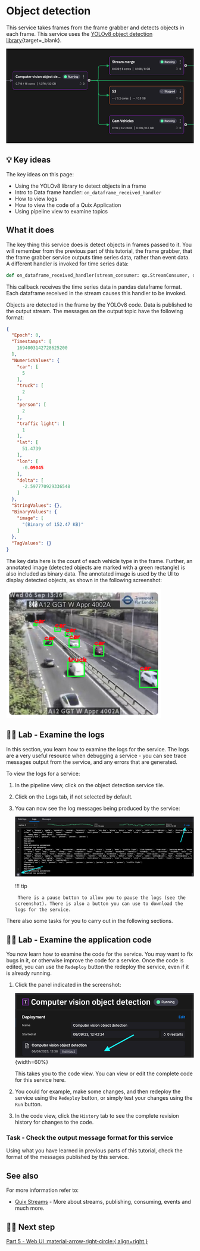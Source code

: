 # Object detection

This service takes frames from the frame grabber and detects objects in each frame. This service uses the [YOLOv8 object detection library](https://github.com/ultralytics/ultralytics){target=_blank}.

![Object detection](./images/object-detection-pipeline-segment.png)

## 💡 Key ideas

The key ideas on this page:

* Using the YOLOv8 library to detect objects in a frame
* Intro to Data frame handler: `on_dataframe_received_handler`  
* How to view logs
* How to view the code of a Quix Application
* Using pipeline view to examine topics

## What it does

The key thing this service does is detect objects in frames passed to it. You will remember from the previous part of this tutorial, the frame grabber, that the frame grabber service outputs time  series data, rather than event data. A different handler is invoked for time series data:

``` python
def on_dataframe_received_handler(stream_consumer: qx.StreamConsumer, df: pd.DataFrame):
```

This callback receives the time series data in pandas dataframe format. Each dataframe received in the stream causes this handler to be invoked.

Objects are detected in the frame by the YOLOv8 code. Data is published to the output stream. The messages on the output topic have the following format:

``` json
{
  "Epoch": 0,
  "Timestamps": [
    1694003142728625200
  ],
  "NumericValues": {
    "car": [
      5
    ],
    "truck": [
      2
    ],
    "person": [
      2
    ],
    "traffic light": [
      1
    ],
    "lat": [
      51.4739
    ],
    "lon": [
      -0.09045
    ],
    "delta": [
      -2.597770929336548
    ]
  },
  "StringValues": {},
  "BinaryValues": {
    "image": [
      "(Binary of 152.47 KB)"
    ]
  },
  "TagValues": {}
}
```

The key data here is the count of each vehicle type in the frame. Further, an annotated image (detected objects are marked with a green rectangle) is also included as binary data. The annotated image is used by the UI to display detected objects, as shown in the following screenshot:

![Detected object](./images/detected-objects.png)

## 👩‍🔬 Lab - Examine the logs

In this section, you learn how to examine the logs for the service. The logs are a very useful resource when debugging a service - you can see trace messages output from the service, and any errors that are generated.

To view the logs for a service:

1. In the pipeline view, click on the object detection service tile.

2. Click on the Logs tab, if not selected by default.

3. You can now see the log messages being produced by the service:

    ![Object detection logs](./images/object-detection-logs.png)

    !!! tip

        There is a pause button to allow you to pause the logs (see the screenshot). There is also a button you can use to download the logs for the service.

There  also some tasks for you to carry out in the following sections.

## 👩‍🔬 Lab - Examine the application code

You now learn how to examine the code for the service. You may want to fix bugs in it, or otherwise improve the code for a service. Once the code is edited, you can use the `Redeploy` button the redeploy the service, even if it is already running.

1. Click the panel indicated in the screenshot:

    ![object detection code](./images/object-detection-code.png){width=60%}

    This takes you to the code view. You can view or edit the complete code for this service here. 
    
2. You could for example, make some changes, and then redeploy the service using the `Redeploy` button, or simply test your changes using the `Run` button.

3. In the code view, click the `History` tab to see the complete revision history for changes to the code.

### Task - Check the output message format for this service

Using what you have learned in previous parts of this tutorial, check the format of the messages published by this service. 

## See also

For more information refer to:

* [Quix Streams](../../quix-streams-intro.md) - More about streams, publishing, consuming, events and much more. 

## 🏃‍♀️ Next step

[Part 5 - Web UI :material-arrow-right-circle:{ align=right }](web-ui.md)
